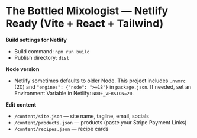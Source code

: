 # The Bottled Mixologist — Netlify Ready (Vite + React + Tailwind)

**Build settings for Netlify**
- Build command: `npm run build`
- Publish directory: `dist`

**Node version**
- Netlify sometimes defaults to older Node. This project includes `.nvmrc` (20) and `"engines": {"node": ">=18"}` in `package.json`. If needed, set an Environment Variable in Netlify: `NODE_VERSION=20`.

**Edit content**
- `/content/site.json` — site name, tagline, email, socials
- `/content/products.json` — products (paste your Stripe Payment Links)
- `/content/recipes.json` — recipe cards

